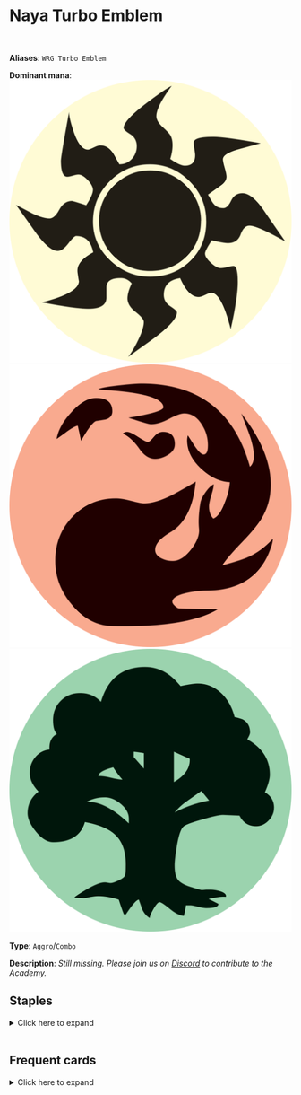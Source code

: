 <!-- This page is automatically generated by Myr: do not update it manually. -->
<!-- Changes directly applied here will be lost. -->
<!-- If you plan to update this page, please update the template at https://github.com/Pauperformance/pauperformance-bot -->
<!-- Templates can be found under pauperformance-bot/resources/templates/ -->
# Naya Turbo Emblem
<br/>

**Aliases**: `WRG Turbo Emblem`


**Dominant mana**: <img src="../resources/images/mana/W.png" class="dominant-mana-icon"/> <img src="../resources/images/mana/R.png" class="dominant-mana-icon"/> <img src="../resources/images/mana/G.png" class="dominant-mana-icon"/>

**Type**: `Aggro`/`Combo`

**Description**: _Still missing. Please join us on [Discord](https://discord.gg/fYQbpjjkQ3) to contribute to the Academy._


## **Staples**

<details>
  <summary>Click here to expand</summary>
<a href="https://scryfall.com/card/clb/215/avenging-hunter"><img src="https://cards.scryfall.io/normal/front/f/4/f4072640-0f9b-4f0a-84cc-eda415cc92e7.jpg" class="archetype-card rounded-image"/></a>
<a href="https://scryfall.com/card/mh3/318/forest"><img src="https://cards.scryfall.io/normal/front/7/a/7ac34881-de32-42c7-af60-f992638e1da2.jpg" class="archetype-card rounded-image"/></a>
<a href="https://scryfall.com/card/clb/21/goliath-paladin"><img src="https://cards.scryfall.io/normal/front/a/b/ab8324aa-f356-42bc-9664-46803bc8a93b.jpg" class="archetype-card rounded-image"/></a>
<a href="https://scryfall.com/card/mmq/319/hickory-woodlot"><img src="https://cards.scryfall.io/normal/front/a/f/af7aafb7-6870-4d09-a191-70786766c459.jpg" class="archetype-card rounded-image"/></a>
<a href="https://scryfall.com/card/tpr/225/lotus-petal"><img src="https://cards.scryfall.io/normal/front/f/8/f85ab5f9-508e-45de-8fa1-ce1f16552ffc.jpg" class="archetype-card rounded-image"/></a>
<a href="https://scryfall.com/card/2xm/208/manamorphose"><img src="https://cards.scryfall.io/normal/front/f/a/faf9070e-14be-4ce5-a19a-6addc79359c1.jpg" class="archetype-card rounded-image"/></a>
<a href="https://scryfall.com/card/clb/463/mountain"><img src="https://c1.scryfall.com/file/scryfall-cards/normal/front/0/a/0ab63e49-0869-4c7c-a033-d8e50032dd13.jpg" class="archetype-card rounded-image"/></a>
<a href="https://scryfall.com/card/mh3/310/plains"><img src="https://cards.scryfall.io/normal/front/e/0/e0281fba-d771-4431-931f-920db2f14c47.jpg" class="archetype-card rounded-image"/></a>
<a href="https://scryfall.com/card/mmq/323/remote-farm"><img src="https://cards.scryfall.io/normal/front/1/1/115cab84-60d7-4bf2-9beb-b4ed7b5ceaf4.jpg" class="archetype-card rounded-image"/></a>
<a href="https://scryfall.com/card/csp/96/rite-of-flame"><img src="https://cards.scryfall.io/normal/front/c/0/c062caf7-f0eb-44db-9f74-e6711a13fada.jpg" class="archetype-card rounded-image"/></a>
<a href="https://scryfall.com/card/tsr/190/simian-spirit-guide"><img src="https://cards.scryfall.io/normal/front/0/e/0e57335d-4066-4d73-83cd-67a215e01a4e.jpg" class="archetype-card rounded-image"/></a>
</details><br/>



## **Frequent cards**

<details>
  <summary>Click here to expand</summary>
<a href="https://scryfall.com/card/unf/107m/name-sticker-goblin"><img src="https://cards.scryfall.io/normal/front/f/d/fd1442b4-da59-4042-835f-143c8dcaa73b.jpg" class="archetype-card rounded-image"/></a>
<a href="https://scryfall.com/card/cmm/211/crimson-fleet-commodore"><img src="https://cards.scryfall.io/normal/front/e/d/edf54657-5943-4a45-a296-dc91c41109d4.jpg" class="archetype-card rounded-image"/></a>
<a href="https://scryfall.com/card/clu/141/lightning-bolt"><img src="https://cards.scryfall.io/normal/front/7/7/77c6fa74-5543-42ac-9ead-0e890b188e99.jpg" class="archetype-card rounded-image"/></a>
<a href="https://scryfall.com/card/ema/142/pyroblast"><img src="https://cards.scryfall.io/normal/front/b/0/b029eb9a-dd7a-40c2-96c4-0063d9cc002c.jpg" class="archetype-card rounded-image"/></a>
<a href="https://scryfall.com/card/mmq/326/sandstone-needle"><img src="https://cards.scryfall.io/normal/front/8/2/82bc7c6b-2e3d-42d1-b2bb-b37b6f34d33b.jpg" class="archetype-card rounded-image"/></a>
<a href="https://scryfall.com/card/clb/340/trailblazers-torch"><img src="https://cards.scryfall.io/normal/front/0/c/0c4f76ae-e93b-4ca1-ac62-753707f6319e.jpg" class="archetype-card rounded-image"/></a>
</details><br/>








